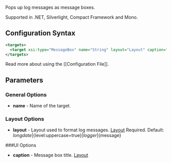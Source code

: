 Pops up log messages as message boxes. 

Supported in .NET, Silverlight, Compact Framework and Mono.

## Configuration Syntax
```xml
<targets>
  <target xsi:type="MessageBox" name="String" layout="Layout" caption="Layout" />
</targets>
```
Read more about using the [[Configuration File]].

## Parameters
### General Options
* **name** - Name of the target.

### Layout Options
* **layout** - Layout used to format log messages. [Layout](Data-types) Required. Default: ${longdate}|${level:uppercase=true}|${logger}|${message}

###UI Options
* **caption** - Message box title. [Layout](Data-types)